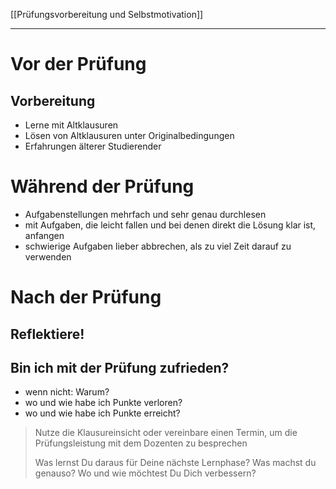 [[Prüfungsvorbereitung und Selbstmotivation]]

---

# Vor der Prüfung
## Vorbereitung
- Lerne mit Altklausuren
- Lösen von Altklausuren unter Originalbedingungen
- Erfahrungen älterer Studierender

# Während der Prüfung
- Aufgabenstellungen mehrfach und sehr genau durchlesen
- mit Aufgaben, die leicht fallen und bei denen direkt die Lösung klar ist, anfangen
- schwierige Aufgaben lieber abbrechen, als zu viel Zeit darauf zu verwenden

# Nach der Prüfung
## Reflektiere!
## Bin ich mit der Prüfung zufrieden?
- wenn nicht: Warum?
- wo und wie habe ich Punkte verloren?
- wo und wie habe ich Punkte erreicht?

>Nutze die Klausureinsicht oder vereinbare einen Termin, um die Prüfungsleistung mit dem Dozenten zu besprechen
>
>Was lernst Du daraus für Deine nächste Lernphase?
>Was machst du genauso?
>Wo und wie möchtest Du Dich verbessern?
